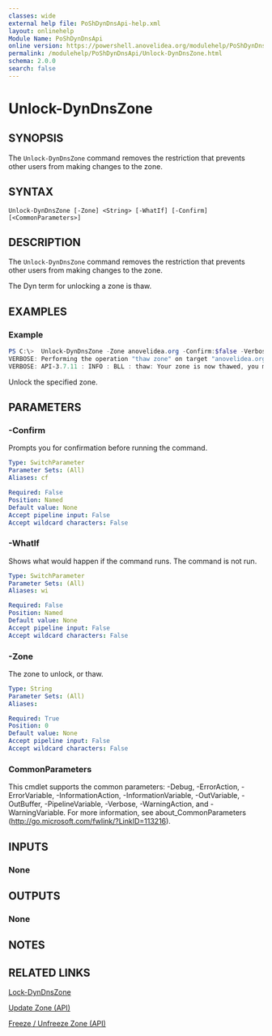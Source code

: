 ```yaml
---
classes: wide
external help file: PoShDynDnsApi-help.xml
layout: onlinehelp
Module Name: PoShDynDnsApi
online version: https://powershell.anovelidea.org/modulehelp/PoShDynDnsApi/Unlock-DynDnsZone.html
permalink: /modulehelp/PoShDynDnsApi/Unlock-DynDnsZone.html
schema: 2.0.0
search: false
---
```


# Unlock-DynDnsZone

## SYNOPSIS
The `Unlock-DynDnsZone` command removes the restriction that prevents other users from making changes to the zone.

## SYNTAX

```
Unlock-DynDnsZone [-Zone] <String> [-WhatIf] [-Confirm] [<CommonParameters>]
```

## DESCRIPTION
The `Unlock-DynDnsZone` command removes the restriction that prevents other users from making changes to the zone.

The Dyn term for unlocking a zone is thaw.

## EXAMPLES

### Example
```powershell
PS C:\>  Unlock-DynDnsZone -Zone anovelidea.org -Confirm:$false -Verbose
VERBOSE: Performing the operation "thaw zone" on target "anovelidea.org".
VERBOSE: API-3.7.11 : INFO : BLL : thaw: Your zone is now thawed, you may edit normally
```

Unlock the specified zone.

## PARAMETERS

### -Confirm
Prompts you for confirmation before running the command.

```yaml
Type: SwitchParameter
Parameter Sets: (All)
Aliases: cf

Required: False
Position: Named
Default value: None
Accept pipeline input: False
Accept wildcard characters: False
```

### -WhatIf
Shows what would happen if the command runs. The command is not run.

```yaml
Type: SwitchParameter
Parameter Sets: (All)
Aliases: wi

Required: False
Position: Named
Default value: None
Accept pipeline input: False
Accept wildcard characters: False
```

### -Zone
The zone to unlock, or thaw.

```yaml
Type: String
Parameter Sets: (All)
Aliases:

Required: True
Position: 0
Default value: None
Accept pipeline input: False
Accept wildcard characters: False
```

### CommonParameters
This cmdlet supports the common parameters: -Debug, -ErrorAction, -ErrorVariable, -InformationAction, -InformationVariable, -OutVariable, -OutBuffer, -PipelineVariable, -Verbose, -WarningAction, and -WarningVariable. For more information, see about_CommonParameters (http://go.microsoft.com/fwlink/?LinkID=113216).

## INPUTS

### None

## OUTPUTS

### None

## NOTES

## RELATED LINKS

[Lock-DynDnsZone](https://powershell.anovelidea.org/modulehelp/PoShDynDnsApi/Lock-DynDnsZone.html)

[Update Zone (API)](https://help.dyn.com/update-zone-api/)

[Freeze / Unfreeze Zone (API)](https://help.dyn.com/freeze-unfreeze-zone-api/)